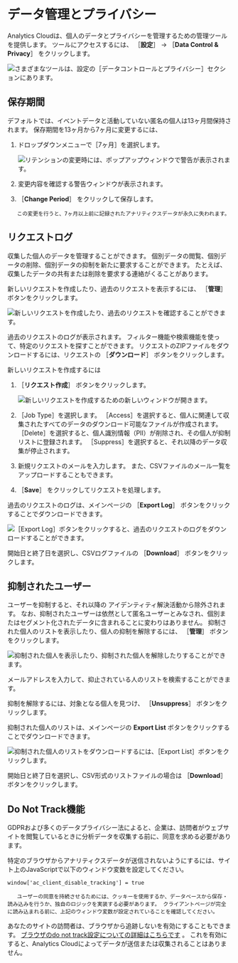 # データ管理とプライバシー

Analytics Cloudは、個人のデータとプライバシーを管理するための管理ツールを提供します。 ツールにアクセスするには、 ［**設定**］ &rarr; ［**Data Control & Privacy**］ をクリックします。

![さまざまなツールは、設定の［データコントロールとプライバシー］セクションにあります。](./data-control-and-privacy/images/01.png)

<a name="retention-period" />

## 保存期間

デフォルトでは、イベントデータと活動していない匿名の個人は13ヶ月間保持されます。 保存期間を13ヶ月から7ヶ月に変更するには、

1. ドロップダウンメニューで［7ヶ月］を選択します。

    ![リテンションの変更時には、ポップアップウィンドウで警告が表示されます。](./data-control-and-privacy/images/02.png)

1. 変更内容を確認する警告ウィンドウが表示されます。

1. ［**Change Period**］ をクリックして保存します。

```{warning}
   この変更を行うと、7ヶ月以上前に記録されたアナリティクスデータが永久に失われます。
```

<a name="request-log" />

## リクエストログ

収集した個人のデータを管理することができます。 個別データの閲覧、個別データの削除、個別データの抑制を新たに要求することができます。 たとえば、収集したデータの共有または削除を要求する連絡がくることがあります。

新しいリクエストを作成したり、過去のリクエストを表示するには、 ［**管理**］ ボタンをクリックします。

![新しいリクエストを作成したり、過去のリクエストを確認することができます。](./data-control-and-privacy/images/03.png)

過去のリクエストのログが表示されます。 フィルター機能や検索機能を使って、特定のリクエストを探すことができます。 リクエストのZIPファイルをダウンロードするには、リクエストの ［**ダウンロード**］ ボタンをクリックします。

新しいリクエストを作成するには

1. ［**リクエスト作成**］ ボタンをクリックします。

    ![新しいリクエストを作成するための新しいウィンドウが開きます。](./data-control-and-privacy/images/04.png)

1. ［Job Type］を選択します。 ［Access］を選択すると、個人に関連して収集されたすべてのデータのダウンロード可能なファイルが作成されます。 ［Delete］を選択すると、個人識別情報（PII）が削除され、その個人が抑制リストに登録されます。 ［Suppress］を選択すると、それ以降のデータ収集が停止されます。

1. 新規リクエストのメールを入力します。 また、CSVファイルのメール一覧をアップロードすることもできます。

1. ［**Save**］ をクリックしてリクエストを処理します。

過去のリクエストのログは、メインページの ［**Export Log**］ ボタンをクリックすることでダウンロードできます。

![［Export Log］ボタンをクリックすると、過去のリクエストのログをダウンロードすることができます。](./data-control-and-privacy/images/05.png)

開始日と終了日を選択し、CSVログファイルの ［**Download**］ ボタンをクリックします。

<a name="suppressed-users" />

## 抑制されたユーザー

ユーザーを抑制すると、それ以降の アイデンティティ解決活動から除外されます。 なお、抑制されたユーザーは依然として匿名ユーザーとみなされ、個別またはセグメント化されたデータに含まれることに変わりはありません。 抑制された個人のリストを表示したり、個人の抑制を解除するには、 ［**管理**］ ボタンをクリックします。

![抑制された個人を表示したり、抑制された個人を解除したりすることができます。](./data-control-and-privacy/images/06.png)

メールアドレスを入力して、抑止されている人のリストを検索することができます。

抑制を解除するには、対象となる個人を見つけ、 ［**Unsuppress**］ ボタンをクリックします。

抑制された個人のリストは、メインページの **Export List** ボタンをクリックすることでダウンロードできます。

![抑制された個人のリストをダウンロードするには、［Export List］ボタンをクリックします。](./data-control-and-privacy/images/07.png)

開始日と終了日を選択し、CSV形式のリストファイルの場合は ［**Download**］ ボタンをクリックします。

<a name="do-not-track-feature" />

## Do Not Track機能

GDPRおよび多くのデータプライバシー法によると、企業は、訪問者がウェブサイトを閲覧しているときに分析データを収集する前に、同意を求める必要があります。

特定のブラウザからアナリティクスデータが送信されないようにするには、サイト上のJavaScriptで以下のウィンドウ変数を設定してください。

```
window['ac_client_disable_tracking'] = true
```

```{important}
   ユーザーの同意を持続させるためには、クッキーを使用するか、データベースから保存・読み込みを行うか、独自のロジックを実装する必要があります。 クライアントページが完全に読み込まれる前に、上記のウィンドウ変数が設定されていることを確認してください。
```

あなたのサイトの訪問者は、ブラウザから追跡しないを有効にすることもできます。 [ブラウザのdo not track設定についての詳細はこちらです](https://allaboutdnt.com/) 。 これを有効にすると、Analytics Cloudによってデータが送信または収集されることはありません。 

